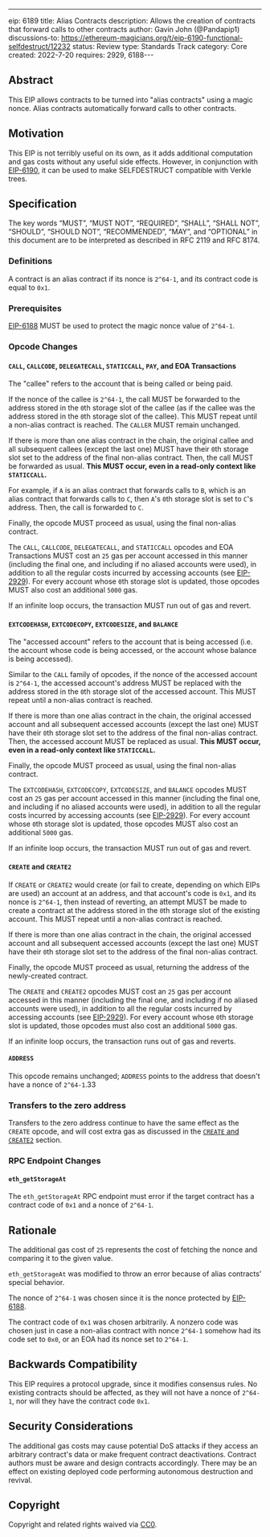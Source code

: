 ---
eip: 6189
title: Alias Contracts
description: Allows the creation of contracts that forward calls to other contracts
author: Gavin John (@Pandapip1)
discussions-to: https://ethereum-magicians.org/t/eip-6190-functional-selfdestruct/12232
status: Review
type: Standards Track
category: Core
created: 2022-7-20
requires: 2929, 6188---

## Abstract

This EIP allows contracts to be turned into "alias contracts" using a magic nonce. Alias contracts automatically forward calls to other contracts.

## Motivation

This EIP is not terribly useful on its own, as it adds additional computation and gas costs without any useful side effects. However, in conjunction with [EIP-6190](./eip-6190.md), it can be used to make SELFDESTRUCT compatible with Verkle trees.

## Specification

The key words “MUST”, “MUST NOT”, “REQUIRED”, “SHALL”, “SHALL NOT”, “SHOULD”, “SHOULD NOT”, “RECOMMENDED”, “MAY”, and “OPTIONAL” in this document are to be interpreted as described in RFC 2119 and RFC 8174.

### Definitions

A contract is an alias contract if its nonce is `2^64-1`, and its contract code is equal to `0x1`.

### Prerequisites

[EIP-6188](./eip-6188.md) MUST be used to protect the magic nonce value of `2^64-1`.

### Opcode Changes

#### `CALL`, `CALLCODE`, `DELEGATECALL`, `STATICCALL`, `PAY`, and EOA Transactions

The "callee" refers to the account that is being called or being paid.

If the nonce of the callee is `2^64-1`, the call MUST be forwarded to the address stored in the `0`th storage slot of the callee (as if the callee was the address stored in the `0`th storage slot of the callee). This MUST repeat until a non-alias contract is reached. The `CALLER` MUST remain unchanged.

If there is more than one alias contract in the chain, the original callee and all subsequent callees (except the last one) MUST have their `0`th storage slot set to the address of the final non-alias contract. Then, the call MUST be forwarded as usual. **This MUST occur, even in a read-only context like `STATICCALL`.**

For example, if `A` is an alias contract that forwards calls to `B`, which is an alias contract that forwards calls to `C`, then `A`'s `0`th storage slot is set to `C`'s address. Then, the call is forwarded to `C`.

Finally, the opcode MUST proceed as usual, using the final non-alias contract.

The `CALL`, `CALLCODE`, `DELEGATECALL`, and `STATICCALL` opcodes and EOA Transactions MUST cost an `25` gas per account accessed in this manner (including the final one, and including if no aliased accounts were used), in addition to all the regular costs incurred by accessing accounts (see [EIP-2929](./eip-2929.md)). For every account whose `0`th storage slot is updated, those opcodes MUST also cost an additional `5000` gas.

If an infinite loop occurs, the transaction MUST run out of gas and revert.

#### `EXTCODEHASH`, `EXTCODECOPY`, `EXTCODESIZE`, and `BALANCE`

The "accessed account" refers to the account that is being accessed (i.e. the account whose code is being accessed, or the account whose balance is being accessed).

Similar to the `CALL` family of opcodes, if the nonce of the accessed account is `2^64-1`, the accessed account's address MUST be replaced with the address stored in the `0`th storage slot of the accessed account. This MUST repeat until a non-alias contract is reached.

If there is more than one alias contract in the chain, the original accessed account and all subsequent accessed accounts (except the last one) MUST have their `0`th storage slot set to the address of the final non-alias contract. Then, the accessed account MUST be replaced as usual. **This MUST occur, even in a read-only context like `STATICCALL`.**

Finally, the opcode MUST proceed as usual, using the final non-alias contract.

The `EXTCODEHASH`, `EXTCODECOPY`, `EXTCODESIZE`, and `BALANCE` opcodes MUST cost an `25` gas per account accessed in this manner (including the final one, and including if no aliased accounts were used), in addition to all the regular costs incurred by accessing accounts (see [EIP-2929](./eip-2929.md)). For every account whose `0`th storage slot is updated, those opcodes MUST also cost an additional `5000` gas.

If an infinite loop occurs, the transaction MUST run out of gas and revert.

#### `CREATE` and `CREATE2`

If `CREATE` or `CREATE2` would create (or fail to create, depending on which EIPs are used) an account at an address, and that account's code is `0x1`, and its nonce is `2^64-1`, then instead of reverting, an attempt MUST be made to create a contract at the address stored in the `0`th storage slot of the existing account. This MUST repeat until a non-alias contract is reached.

If there is more than one alias contract in the chain, the original accessed account and all subsequent accessed accounts (except the last one) MUST have their `0`th storage slot set to the address of the final non-alias contract.

Finally, the opcode MUST proceed as usual, returning the address of the newly-created contract.

The `CREATE` and `CREATE2` opcodes MUST cost an `25` gas per account accessed in this manner (including the final one, and including if no aliased accounts were used), in addition to all the regular costs incurred by accessing accounts (see [EIP-2929](./eip-2929.md)). For every account whose `0`th storage slot is updated, those opcodes must also cost an additional `5000` gas.

If an infinite loop occurs, the transaction runs out of gas and reverts.

#### `ADDRESS`

This opcode remains unchanged; `ADDRESS` points to the address that doesn't have a nonce of `2^64-1`.33

### Transfers to the zero address

Transfers to the zero address continue to have the same effect as the `CREATE` opcode, and will cost extra gas as discussed in the [`CREATE` and `CREATE2`](#create-and-create2) section.

### RPC Endpoint Changes

#### `eth_getStorageAt`

The `eth_getStorageAt` RPC endpoint must error if the target contract has a contract code of `0x1` and a nonce of `2^64-1`.

## Rationale

The additional gas cost of `25` represents the cost of fetching the nonce and comparing it to the given value.

`eth_getStorageAt` was modified to throw an error because of alias contracts' special behavior.

The nonce of `2^64-1` was chosen since it is the nonce protected by [EIP-6188](./eip-6188.md).

The contract code of `0x1` was chosen arbitrarily. A nonzero code was chosen just in case a non-alias contract with nonce `2^64-1` somehow had its code set to `0x0`, or an EOA had its nonce set to `2^64-1`.

## Backwards Compatibility

This EIP requires a protocol upgrade, since it modifies consensus rules. No existing contracts should be affected, as they will not have a nonce of `2^64-1`, nor will they have the contract code `0x1`.

## Security Considerations

The additional gas costs may cause potential DoS attacks if they access an arbitrary contract's data or make frequent contract deactivations. Contract authors must be aware and design contracts accordingly. There may be an effect on existing deployed code performing autonomous destruction and revival.

## Copyright

Copyright and related rights waived via [CC0](../LICENSE.md).
